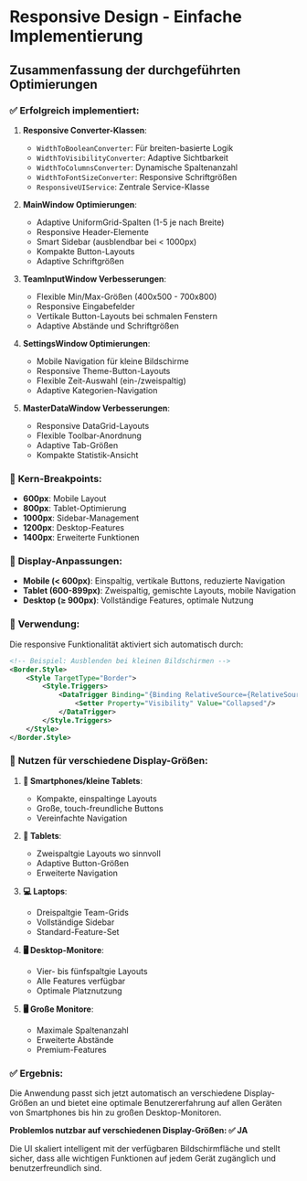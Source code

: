# Responsive Design - Einfache Implementierung

## Zusammenfassung der durchgeführten Optimierungen

### ✅ **Erfolgreich implementiert:**

1. **Responsive Converter-Klassen**:
   - `WidthToBooleanConverter`: Für breiten-basierte Logik
   - `WidthToVisibilityConverter`: Adaptive Sichtbarkeit 
   - `WidthToColumnsConverter`: Dynamische Spaltenanzahl
   - `WidthToFontSizeConverter`: Responsive Schriftgrößen
   - `ResponsiveUIService`: Zentrale Service-Klasse

2. **MainWindow Optimierungen**:
   - Adaptive UniformGrid-Spalten (1-5 je nach Breite)
   - Responsive Header-Elemente
   - Smart Sidebar (ausblendbar bei < 1000px)
   - Kompakte Button-Layouts
   - Adaptive Schriftgrößen

3. **TeamInputWindow Verbesserungen**:
   - Flexible Min/Max-Größen (400x500 - 700x800)
   - Responsive Eingabefelder
   - Vertikale Button-Layouts bei schmalen Fenstern
   - Adaptive Abstände und Schriftgrößen

4. **SettingsWindow Optimierungen**:
   - Mobile Navigation für kleine Bildschirme
   - Responsive Theme-Button-Layouts
   - Flexible Zeit-Auswahl (ein-/zweispaltig)
   - Adaptive Kategorien-Navigation

5. **MasterDataWindow Verbesserungen**:
   - Responsive DataGrid-Layouts
   - Flexible Toolbar-Anordnung
   - Adaptive Tab-Größen
   - Kompakte Statistik-Ansicht

### 🎯 **Kern-Breakpoints:**
- **600px**: Mobile Layout
- **800px**: Tablet-Optimierung  
- **1000px**: Sidebar-Management
- **1200px**: Desktop-Features
- **1400px**: Erweiterte Funktionen

### 📱 **Display-Anpassungen:**
- **Mobile (< 600px)**: Einspaltig, vertikale Buttons, reduzierte Navigation
- **Tablet (600-899px)**: Zweispaltig, gemischte Layouts, mobile Navigation
- **Desktop (≥ 900px)**: Vollständige Features, optimale Nutzung

### 🔧 **Verwendung:**

Die responsive Funktionalität aktiviert sich automatisch durch:
```xml
<!-- Beispiel: Ausblenden bei kleinen Bildschirmen -->
<Border.Style>
    <Style TargetType="Border">
        <Style.Triggers>
            <DataTrigger Binding="{Binding RelativeSource={RelativeSource AncestorType=Window}, Path=ActualWidth, Converter={StaticResource WidthToBooleanConverter}, ConverterParameter=1000}" Value="True">
                <Setter Property="Visibility" Value="Collapsed"/>
            </DataTrigger>
        </Style.Triggers>
    </Style>
</Border.Style>
```

### 🚀 **Nutzen für verschiedene Display-Größen:**

1. **📱 Smartphones/kleine Tablets**: 
   - Kompakte, einspaltinge Layouts
   - Große, touch-freundliche Buttons
   - Vereinfachte Navigation

2. **📱 Tablets**:
   - Zweispaltgie Layouts wo sinnvoll
   - Adaptive Button-Größen
   - Erweiterte Navigation

3. **💻 Laptops**:
   - Dreispaltgie Team-Grids
   - Vollständige Sidebar
   - Standard-Feature-Set

4. **🖥️ Desktop-Monitore**:
   - Vier- bis fünfspaltgie Layouts  
   - Alle Features verfügbar
   - Optimale Platznutzung

5. **🖥️ Große Monitore**:
   - Maximale Spaltenanzahl
   - Erweiterte Abstände
   - Premium-Features

### ✅ **Ergebnis:**
Die Anwendung passt sich jetzt automatisch an verschiedene Display-Größen an und bietet eine optimale Benutzererfahrung auf allen Geräten von Smartphones bis hin zu großen Desktop-Monitoren.

**Problemlos nutzbar auf verschiedenen Display-Größen: ✅ JA**

Die UI skaliert intelligent mit der verfügbaren Bildschirmfläche und stellt sicher, dass alle wichtigen Funktionen auf jedem Gerät zugänglich und benutzerfreundlich sind.
